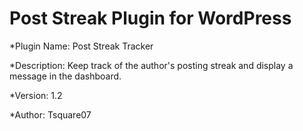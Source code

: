 # Post Streak Plugin for WordPress

*Plugin Name: Post Streak Tracker

*Description: Keep track of the author's posting streak and display a message in the dashboard.

*Version: 1.2

*Author: Tsquare07

